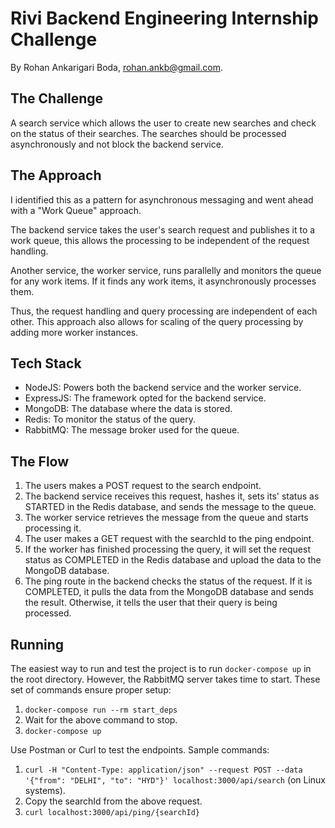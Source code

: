 # Rivi Backend Engineering Internship Challenge

By Rohan Ankarigari Boda, rohan.ankb@gmail.com.

## The Challenge

A search service which allows the user to create new searches and check on the status of their searches.
The searches should be processed asynchronously and not block the backend service.

## The Approach

I identified this as a pattern for asynchronous messaging and went ahead with a "Work Queue" approach.

The backend service takes the user's search request and publishes it to a work queue, this allows the processing to be independent of the request handling.

Another service, the worker service, runs parallelly and monitors the queue for any work items. If it finds any work items, it asynchronously processes them.

Thus, the request handling and query processing are independent of each other. This approach also allows for scaling of the query processing by adding more worker instances.

## Tech Stack

- NodeJS: Powers both the backend service and the worker service.
- ExpressJS: The framework opted for the backend service.
- MongoDB: The database where the data is stored.
- Redis: To monitor the status of the query.
- RabbitMQ: The message broker used for the queue.

## The Flow

1. The users makes a POST request to the search endpoint.
2. The backend service receives this request, hashes it, sets its' status as STARTED in the Redis database, and sends the message to the queue.
3. The worker service retrieves the message from the queue and starts processing it.
4. The user makes a GET request with the searchId to the ping endpoint.
5. If the worker has finished processing the query, it will set the request status as COMPLETED in the Redis database and upload the data to the MongoDB database.
6. The ping route in the backend checks the status of the request. If it is COMPLETED, it pulls the data from the MongoDB database and sends the result. Otherwise, it tells the user that their query is being processed.

## Running

The easiest way to run and test the project is to run `docker-compose up` in the root directory. However, the RabbitMQ server takes time to start. These set of commands ensure proper setup:

1. `docker-compose run --rm start_deps`
2. Wait for the above command to stop.
3. `docker-compose up`

Use Postman or Curl to test the endpoints.
Sample commands:

1. `curl -H "Content-Type: application/json" --request POST --data '{"from": "DELHI", "to": "HYD"}' localhost:3000/api/search` (on Linux systems).
2. Copy the searchId from the above request.
3. `curl localhost:3000/api/ping/{searchId}`
